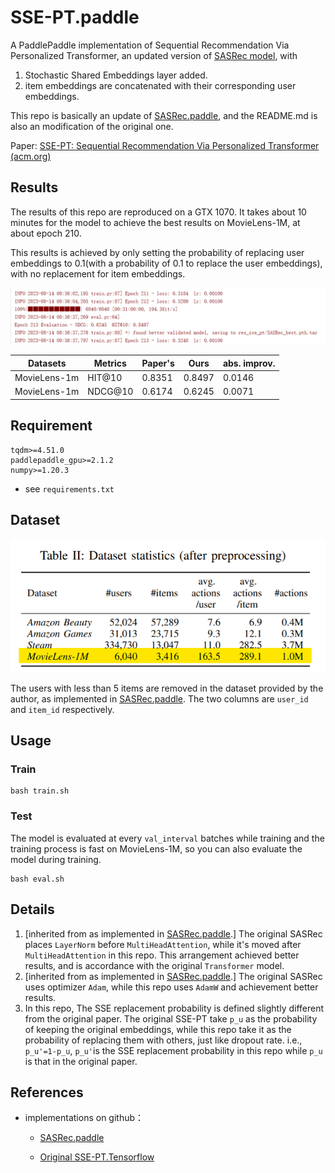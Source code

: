 # SSE-PT.paddle
A PaddlePaddle implementation of Sequential Recommendation Via Personalized Transformer, an updated version of [SASRec model](https://arxiv.org/pdf/1808.09781.pdf ), with 

1. Stochastic Shared Embeddings layer added.
2. item embeddings are concatenated with their corresponding user embeddings.

This repo is basically an update of [SASRec.paddle](https://github.com/paddorch/SASRec.paddle ), and the README.md is also an modification of the original one.

Paper: [SSE-PT: Sequential Recommendation Via Personalized Transformer (acm.org)](https://dl.acm.org/doi/pdf/10.1145/3383313.3412258)

## Results

The results of this repo are reproduced on a GTX 1070. It takes about 10 minutes for the model to achieve the best results on MovieLens-1M, at about epoch 210.

This results is achieved by only setting the probability of replacing user embeddings to 0.1(with a probability of 0.1 to replace the user embeddings), with no replacement for item embeddings.

![result](images/result.png)

| Datasets     | Metrics | Paper's | Ours   | abs. improv. |
| ------------ | ------- | ------- | ------ | ------------ |
| MovieLens-1m | HIT@10  | 0.8351  | 0.8497 | 0.0146       |
| MovieLens-1m | NDCG@10 | 0.6174  | 0.6245 | 0.0071       |

## Requirement

```
tqdm>=4.51.0
paddlepaddle_gpu>=2.1.2
numpy>=1.20.3
```

- see `requirements.txt`

## Dataset

![dataset](images/dataset.png)

The users with less than 5 items are removed in the dataset provided by the author, as implemented in [SASRec.paddle](https://github.com/paddorch/SASRec.paddle ). The two columns are `user_id` and `item_id` respectively.

## Usage

### Train

```shell
bash train.sh
```

### Test

The model is evaluated at every `val_interval` batches while training and the training process is fast on MovieLens-1M, so you can also evaluate the model during training.

```shell
bash eval.sh
```

## Details

1. [inherited from as implemented in [SASRec.paddle](https://github.com/paddorch/SASRec.paddle ).] The original SASRec places `LayerNorm` before `MultiHeadAttention`, while it's moved after `MultiHeadAttention` in this repo. This arrangement achieved better results, and is accordance with the original `Transformer` model.
2. [inherited from as implemented in [SASRec.paddle](https://github.com/paddorch/SASRec.paddle ).] The original SASRec uses optimizer `Adam`, while this repo uses `AdamW` and achievement better results.
3. In this repo, The SSE replacement probability is defined slightly different from the original paper. The original SSE-PT take `p_u` as the probability of keeping the original embeddings, while this repo take it as the probability of replacing them with others, just like dropout rate. i.e., `p_u'=1-p_u`,  `p_u'`is the SSE replacement probability in this repo while `p_u` is that in the original paper.

## References

- implementations on github：

  - [SASRec.paddle](https://github.com/paddorch/SASRec.paddle )

  - [Original SSE-PT.Tensorflow](https://github.com/wuliwei9278/SSE-PT )

    

